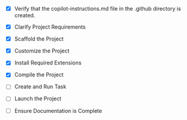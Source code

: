 <!-- Use this file to provide workspace-specific custom instructions to Copilot. For more details, visit https://code.visualstudio.com/docs/copilot/copilot-customization#_use-a-githubcopilotinstructionsmd-file -->
- [x] Verify that the copilot-instructions.md file in the .github directory is created.

- [x] Clarify Project Requirements
	<!-- Electron desktop application for Sri Lanka Tea Board Payment Voucher system with multiple voucher types, PDF generation, and printing capabilities. -->

- [x] Scaffold the Project
	<!-- Project scaffolded with complete Electron structure including main.js, package.json, src/ folder with index.html, styles.css, renderer.js, and assets folder. -->

- [x] Customize the Project
	<!-- Implemented all 4 voucher types (Payment, Advance Payment, Advance Settlement, Petty Cash) with forms, calculations, PDF generation, data saving/loading, and default settings management. -->

- [x] Install Required Extensions
	<!-- No specific extensions required for this Electron project. -->

- [x] Compile the Project
	<!-- All dependencies installed successfully with npm install. Project compiled without errors. Ready to run. -->

- [ ] Create and Run Task
	<!--
	Verify that all previous steps have been completed.
	Check https://code.visualstudio.com/docs/debugtest/tasks to determine if the project needs a task. If so, use the create_and_run_task to create and launch a task based on package.json, README.md, and project structure.
	Skip this step otherwise.
	 -->

- [ ] Launch the Project
	<!--
	Verify that all previous steps have been completed.
	Prompt user for debug mode, launch only if confirmed.
	 -->

- [ ] Ensure Documentation is Complete
	<!--
	Verify that all previous steps have been completed.
	Verify that README.md and the copilot-instructions.md file in the .github directory exists and contains current project information.
	Clean up the copilot-instructions.md file in the .github directory by removing all HTML comments.
	 -->